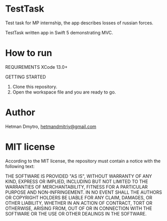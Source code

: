 # TestTask
Test task for MP internship, the app describes losses of russian forces.

TestTask written app in Swift 5 demonstrating MVC.

# How to run 
REQUIREMENTS 
  XCode 13.0+

GETTING STARTED
  1. Clone this repository.
  2. Open the workspace file and you are ready to go.

# Author
Hetman Dmytro, hetmandmitriy@gmail.com

# MIT license
According to the MIT license, the repository must contain a notice with the following text:

THE SOFTWARE IS PROVIDED "AS IS", WITHOUT WARRANTY OF ANY KIND, EXPRESS OR IMPLIED, INCLUDING BUT NOT LIMITED TO THE WARRANTIES OF MERCHANTABILITY, FITNESS FOR A PARTICULAR PURPOSE AND NON-INFRINGEMENT. IN NO EVENT SHALL THE AUTHORS OR COPYRIGHT HOLDERS BE LIABLE FOR ANY CLAIM, DAMAGES, OR OTHER LIABILITY, WHETHER IN AN ACTION OF CONTRACT, TORT OR OTHERWISE, ARISING FROM, OUT OF OR IN CONNECTION WITH THE SOFTWARE OR THE USE OR OTHER DEALINGS IN THE SOFTWARE.
